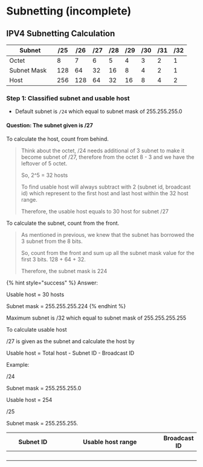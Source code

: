 # Subnetting (incomplete)

## IPV4 Subnetting Calculation

<table><thead><tr><th width="110">Subnet</th><th>/25</th><th>/26</th><th>/27</th><th>/28</th><th>/29</th><th>/30</th><th>/31</th><th>/32</th></tr></thead><tbody><tr><td>Octet</td><td>8</td><td>7</td><td>6</td><td>5</td><td>4</td><td>3</td><td>2</td><td>1</td></tr><tr><td>Subnet Mask</td><td>128</td><td>64</td><td>32</td><td>16</td><td>8</td><td>4</td><td>2</td><td>1</td></tr><tr><td>Host</td><td>256</td><td>128</td><td>64</td><td>32</td><td>16</td><td>8</td><td>4</td><td>2</td></tr></tbody></table>

### Step 1: Classified subnet and usable host

* Default subnet is `/24` which equal to subnet mask of 255.255.255.0

#### Question: The subnet given is /27

To calculate the host, count from behind.

> Think about the octet, /24 needs additional of 3 subnet to make it become subnet of /27, therefore from the octet 8 - 3 and we have the leftover of 5 octet.
>
> So, 2^5 = 32 hosts
>
> To find usable host will always subtract with 2 (subnet id, broadcast id) which represent to the first host and last host within the 32 host range.
>
> Therefore, the usable host equals to 30 host for subnet /27

To calculate the subnet, count from the front.

> As mentioned in previous, we knew that the subnet has borrowed the 3 subnet from the 8 bits.
>
> So, count from the front and sum up all the subnet mask value for the first 3 bits. 128 + 64 + 32.
>
> Therefore, the subnet mask is 224

{% hint style="success" %}
Answer:

Usable host = 30 hosts

Subnet mask = 255.255.255.224
{% endhint %}



Maximum subnet is /32 which equal to subnet mask of 255.255.255.255

To calculate usable host

/27 is given as the subnet and calculate the host by&#x20;

Usable host = Total host - Subnet ID - Broadcast ID

Example:

/24

Subnet mask = 255.255.255.0

Usable host = 254



/25

Subnet mask = 255.255.255.

<table><thead><tr><th width="180">Subnet ID</th><th width="414" align="center">Usable host range</th><th>Broadcast ID</th></tr></thead><tbody><tr><td></td><td align="center"></td><td></td></tr><tr><td></td><td align="center"></td><td></td></tr><tr><td></td><td align="center"></td><td></td></tr><tr><td></td><td align="center"></td><td></td></tr></tbody></table>
